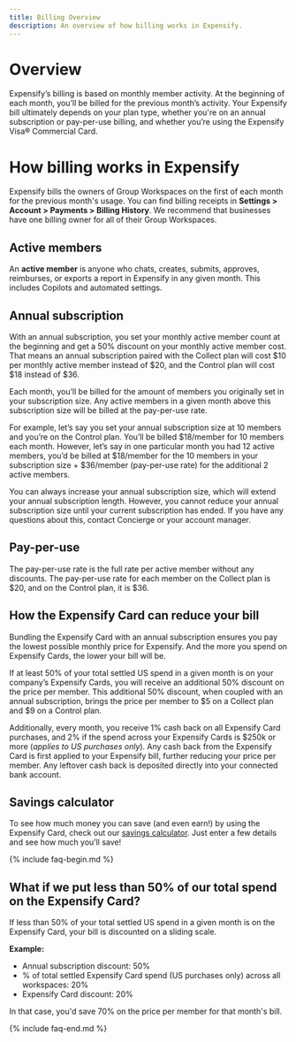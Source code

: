 ```yaml
---
title: Billing Overview
description: An overview of how billing works in Expensify.
---
```

# Overview
Expensify’s billing is based on monthly member activity. At the beginning of each month, you’ll be billed for the previous month’s activity. Your Expensify bill ultimately depends on your plan type, whether you're on an annual subscription or pay-per-use billing, and whether you’re using the Expensify Visa® Commercial Card. 
# How billing works in Expensify
Expensify bills the owners of Group Workspaces on the first of each month for the previous month's usage. You can find billing receipts in **Settings > Account > Payments > Billing History**. We recommend that businesses have one billing owner for all of their Group Workspaces.
## Active members
An **active member** is anyone who chats, creates, submits, approves, reimburses, or exports a report in Expensify in any given month. This includes Copilots and automated settings.
## Annual subscription
With an annual subscription, you set your monthly active member count at the beginning and get a 50% discount on your monthly active member cost. That means an annual subscription paired with the Collect plan will cost $10 per monthly active member instead of $20, and the Control plan will cost $18 instead of $36.

Each month, you’ll be billed for the amount of members you originally set in your subscription size. Any active members in a given month above this subscription size will be billed at the pay-per-use rate.

For example, let’s say you set your annual subscription size at 10 members and you’re on the Control plan. You’ll be billed $18/member for 10 members each month. However, let’s say in one particular month you had 12 active members, you’d be billed at $18/member for the 10 members in your subscription size + $36/member (pay-per-use rate) for the additional 2 active members.

You can always increase your annual subscription size, which will extend your annual subscription length. However, you cannot reduce your annual subscription size until your current subscription has ended. If you have any questions about this, contact Concierge or your account manager. 
## Pay-per-use
The pay-per-use rate is the full rate per active member without any discounts. The pay-per-use rate for each member on the Collect plan is $20, and on the Control plan, it is $36.
## How the Expensify Card can reduce your bill
Bundling the Expensify Card with an annual subscription ensures you pay the lowest possible monthly price for Expensify. And the more you spend on Expensify Cards, the lower your bill will be.

If at least 50% of your total settled US spend in a given month is on your company’s Expensify Cards, you will receive an additional 50% discount on the price per member. This additional 50% discount, when coupled with an annual subscription, brings the price per member to $5 on a Collect plan and $9 on a Control plan.

Additionally, every month, you receive 1% cash back on all Expensify Card purchases, and 2% if the spend across your Expensify Cards is $250k or more (_applies to US purchases only_). Any cash back from the Expensify Card is first applied to your Expensify bill, further reducing your price per member. Any leftover cash back is deposited directly into your connected bank account.
## Savings calculator
To see how much money you can save (and even earn!) by using the Expensify Card, check out our [savings calculator](https://use.expensify.com/price-savings-calculator). Just enter a few details and see how much you’ll save!

{% include faq-begin.md %}

## What if we put less than 50% of our total spend on the Expensify Card?
If less than 50% of your total settled US spend in a given month is on the Expensify Card, your bill is discounted on a sliding scale.

**Example:**
- Annual subscription discount: 50%
- % of total settled Expensify Card spend (US purchases only) across all workspaces: 20% 
- Expensify Card discount: 20%

In that case, you'd save 70% on the price per member for that month's bill.

{% include faq-end.md %}
